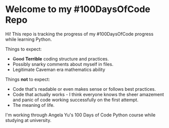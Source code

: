 # Welcome to my #100DaysOfCode Repo

Hi! This repo is tracking the progress of my #100DaysOfCode progress while learning Python.

Things to expect:

 - ~~Good~~ **Terrible** coding structure and practices.
 - Possibly snarky comments about myself in files.
 - Legitimate Caveman era mathematics ability

Things **not** to expect:

 - Code that's readable or even makes sense or follows best practices.
 - Code that actually works - I think everyone knows the sheer amazement
   and panic of code working successfully on the first attempt.
 - The meaning of life.

I'm working through Angela Yu's 100 Days of Code Python course while studying at university.
